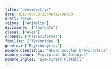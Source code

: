 ```yaml
---
title: "brevirostris"
date: 2017-08-18T20:46:32-06:00
draft: false
reinos: ["Animalia"]
divisiones: ["Chordata"]
clases: ["Aves"]
ordenes: ["Passeriformes"]
familias: ["Tyrannidae "]
generos: ["Rhynchocyclus"]
nombre_cientifico: "Rhynchocyclus brevirostris"
nombre_comun: "Piquiplano de Anteojos"
nombre_ingles: "Eye-ringed Flatbill"
---
```

